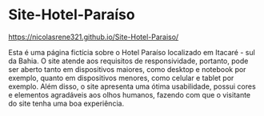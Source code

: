 # Site-Hotel-Paraíso
https://nicolasrene321.github.io/Site-Hotel-Paraiso/

Esta é uma página fictícia sobre o Hotel Paraíso localizado em Itacaré - sul da Bahia. O site atende aos requisitos de responsividade, portanto, pode ser aberto tanto em dispositivos maiores, como desktop e notebook por exemplo, quanto em dispositivos menores, como celular e tablet por exemplo. Além disso, o site apresenta uma ótima usabilidade, possui cores e elementos agradáveis aos olhos humanos, fazendo com que o visitante do site tenha uma boa experiência.

